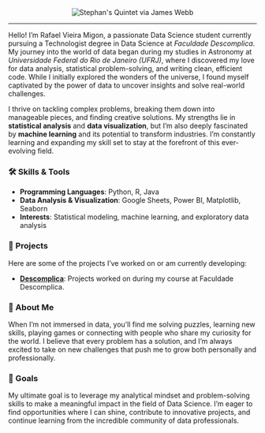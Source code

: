 <div align="center">
  <img src="https://raw.githubusercontent.com/rmigon/rmigon-images/refs/heads/main/images/banner.png?token=GHSAT0AAAAAADAQIZL6ZTSGFL3EE6QD56DOZ65VTZQ" alt="Stephan's Quintet via James Webb" />
</div>

---

Hello! I’m Rafael Vieira Migon, a passionate Data Science student currently pursuing a Technologist degree in Data Science at *Faculdade Descomplica*. My journey into the world of data began during my studies in Astronomy at *Universidade Federal do Rio de Janeiro (UFRJ)*, where I discovered my love for data analysis, statistical problem-solving, and writing clean, efficient code. While I initially explored the wonders of the universe, I found myself captivated by the power of data to uncover insights and solve real-world challenges.  

I thrive on tackling complex problems, breaking them down into manageable pieces, and finding creative solutions. My strengths lie in **statistical analysis** and **data visualization**, but I’m also deeply fascinated by **machine learning** and its potential to transform industries. I’m constantly learning and expanding my skill set to stay at the forefront of this ever-evolving field.  

### 🛠️ Skills & Tools  
- **Programming Languages**: Python, R, Java  
- **Data Analysis & Visualization**: Google Sheets, Power BI, Matplotlib, Seaborn  
- **Interests**: Statistical modeling, machine learning, and exploratory data analysis  

### 📂 Projects  
Here are some of the projects I’ve worked on or am currently developing:  
- **[Descomplica](https://github.com/rmigon/Descomplica)**: Projects worked on during my course at Faculdade Descomplica.  
<!-- - [Repository Name 2](#) -->  

### 🌟 About Me  
When I’m not immersed in data, you’ll find me solving puzzles, learning new skills, playing games or connecting with people who share my curiosity for the world. I believe that every problem has a solution, and I’m always excited to take on new challenges that push me to grow both personally and professionally.  

### 🎯 Goals  
My ultimate goal is to leverage my analytical mindset and problem-solving skills to make a meaningful impact in the field of Data Science. I’m eager to find opportunities where I can shine, contribute to innovative projects, and continue learning from the incredible community of data professionals.  
